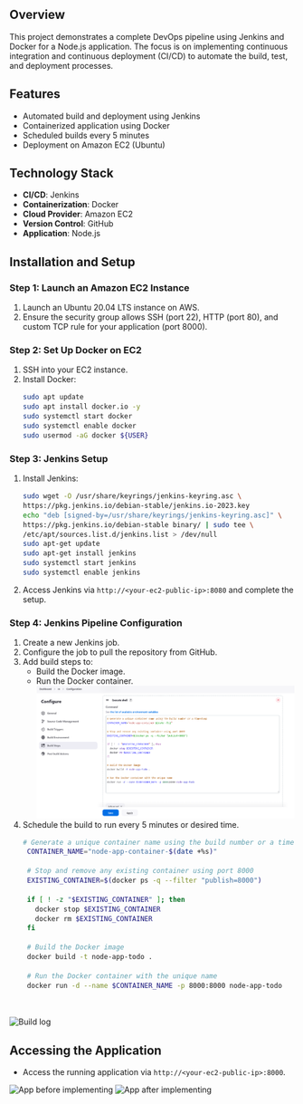 ## Overview
This project demonstrates a complete DevOps pipeline using Jenkins and Docker for a Node.js application. The focus is on implementing continuous integration and continuous deployment (CI/CD) to automate the build, test, and deployment processes.

## Features
- Automated build and deployment using Jenkins
- Containerized application using Docker
- Scheduled builds every 5 minutes
- Deployment on Amazon EC2 (Ubuntu)

## Technology Stack
- **CI/CD**: Jenkins
- **Containerization**: Docker
- **Cloud Provider**: Amazon EC2
- **Version Control**: GitHub
- **Application**: Node.js


## Installation and Setup

### Step 1: Launch an Amazon EC2 Instance
1. Launch an Ubuntu 20.04 LTS instance on AWS.
2. Ensure the security group allows SSH (port 22), HTTP (port 80), and custom TCP rule for your application (port 8000).

### Step 2: Set Up Docker on EC2
1. SSH into your EC2 instance.
2. Install Docker:
    ```bash
    sudo apt update
    sudo apt install docker.io -y
    sudo systemctl start docker
    sudo systemctl enable docker
    sudo usermod -aG docker ${USER}
    ```
### Step 3: Jenkins Setup
1. Install Jenkins:
    ```bash
    sudo wget -O /usr/share/keyrings/jenkins-keyring.asc \
    https://pkg.jenkins.io/debian-stable/jenkins.io-2023.key
    echo "deb [signed-by=/usr/share/keyrings/jenkins-keyring.asc]" \
    https://pkg.jenkins.io/debian-stable binary/ | sudo tee \
    /etc/apt/sources.list.d/jenkins.list > /dev/null
    sudo apt-get update
    sudo apt-get install jenkins
    sudo systemctl start jenkins
    sudo systemctl enable jenkins
    ```
2. Access Jenkins via `http://<your-ec2-public-ip>:8080` and complete the setup.

### Step 4: Jenkins Pipeline Configuration
1. Create a new Jenkins job.
2. Configure the job to pull the repository from GitHub.
3. Add build steps to:
    - Build the Docker image.
    - Run the Docker container.
![Shell code ](cont-containerization.png)
4. Schedule the build to run every 5 minutes or desired time.
   ```bash
   # Generate a unique container name using the build number or a timestamp
    CONTAINER_NAME="node-app-container-$(date +%s)"

    # Stop and remove any existing container using port 8000
    EXISTING_CONTAINER=$(docker ps -q --filter "publish=8000")

    if [ ! -z "$EXISTING_CONTAINER" ]; then
      docker stop $EXISTING_CONTAINER
      docker rm $EXISTING_CONTAINER
    fi

    # Build the Docker image
    docker build -t node-app-todo .

    # Run the Docker container with the unique name
    docker run -d --name $CONTAINER_NAME -p 8000:8000 node-app-todo

    
    ```

![Build log](build-log.png)



## Accessing the Application
- Access the running application via `http://<your-ec2-public-ip>:8000`.

![App before implementing](app.png)
![App after implementing](cicd-implemented.png)



